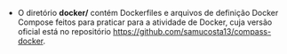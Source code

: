 * O diretório __docker/__ contém Dockerfiles e arquivos de definição Docker Compose feitos para praticar para a atividade de Docker, cuja versão oficial está no repositório https://github.com/samucosta13/compass-docker.
